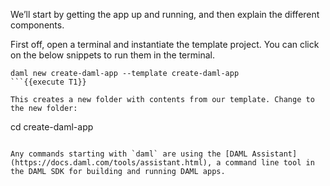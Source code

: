 We’ll start by getting the app up and running, and then explain the different components.

First off, open a terminal and instantiate the template project. You can click on the below snippets to run them in the terminal.

```
daml new create-daml-app --template create-daml-app
```{{execute T1}}

This creates a new folder with contents from our template. Change to the new folder:

```
cd create-daml-app
```{{execute T1}}

Any commands starting with `daml` are using the [DAML Assistant](https://docs.daml.com/tools/assistant.html), a command line tool in the DAML SDK for building and running DAML apps.
